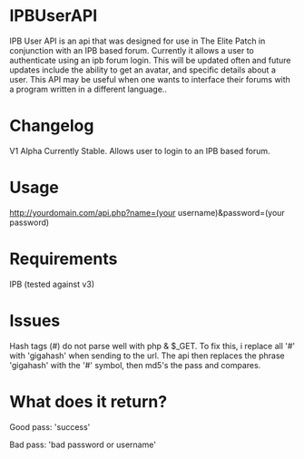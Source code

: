 IPBUserAPI
==========
IPB User API is an api that was designed for use in The Elite Patch in conjunction with an IPB based forum. Currently it allows a user to authenticate using an ipb forum login. This will be updated often and future updates include the ability to get an avatar, and specific details about a user. This API may be useful when one wants to interface their forums with a program written in a different language.. 

Changelog
==========
V1 Alpha
Currently Stable. Allows user to login to an IPB based forum.

Usage
==========
http://yourdomain.com/api.php?name=(your username)&password=(your password)

Requirements
==========
IPB (tested against v3)

Issues
==========
Hash tags (#) do not parse well with php & $_GET. To fix this, i replace all '#' with 'gigahash' when sending to the url. The api then replaces the phrase 'gigahash' with the '#' symbol, then md5's the pass and compares.

What does it return?
==========
Good pass:
'success'

Bad pass:
'bad password or username'
